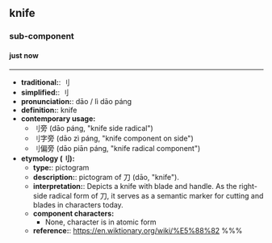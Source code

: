 ## knife
### sub-component
#### just now
---
- **traditional:**: 刂
- **simplified:**: 刂
- **pronunciation:**: dāo / lì dāo páng
- **definition:**: knife
- **contemporary usage:**
  - 刂旁 (dāo páng, "knife side radical")
  - 刂字旁 (dāo zì páng, "knife component on side")
  - 刂偏旁 (dāo piān páng, "knife radical component")
- **etymology (刂):**
  - **type:**: pictogram
  - **description:**: pictogram of 刀 (dāo, "knife").
  - **interpretation:**: Depicts a knife with blade and handle. As the right-side radical form of 刀, it serves as a semantic marker for cutting and blades in characters today.
  - **component characters:**
    - None, character is in atomic form
  - **reference:**: https://en.wiktionary.org/wiki/%E5%88%82
%%%